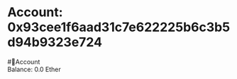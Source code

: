 
Account: 0x93cee1f6aad31c7e622225b6c3b5d94b9323e724
===================================================
  
#📜Account  
Balance: 0.0 Ether